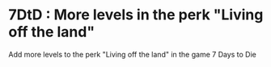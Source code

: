 # 7DtD : More levels in the perk "Living off the land"

Add more levels to the perk "Living off the land" in the game 7 Days to Die
